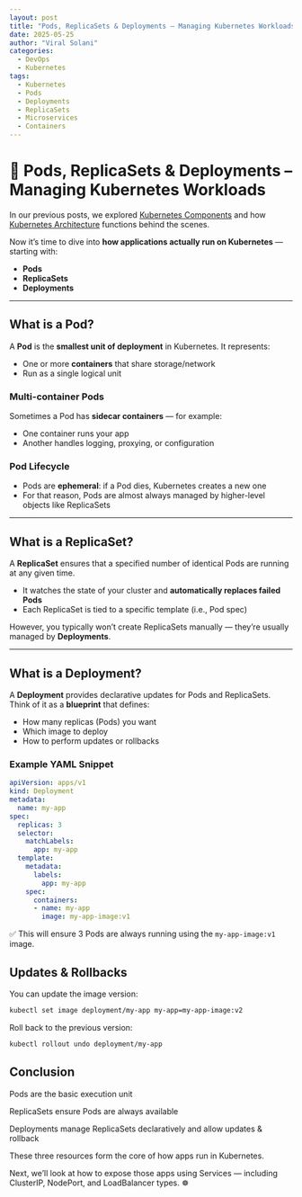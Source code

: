 ```yaml
---
layout: post
title: "Pods, ReplicaSets & Deployments – Managing Kubernetes Workloads"
date: 2025-05-25
author: "Viral Solani"
categories:
  - DevOps
  - Kubernetes
tags:
  - Kubernetes
  - Pods
  - Deployments
  - ReplicaSets
  - Microservices
  - Containers
---
```


# 🧱 Pods, ReplicaSets & Deployments – Managing Kubernetes Workloads

In our previous posts, we explored [Kubernetes Components](https://viralsolani.github.io/devops/kubernetes/2025/04/27/what-is-kubernetes-and-components-overview.html) and how [Kubernetes Architecture](https://viralsolani.github.io/devops/kubernetes/2025/05/04/how-kubernetes-works-the-architecture-behind-the-scenes.html) functions behind the scenes.

Now it’s time to dive into **how applications actually run on Kubernetes** — starting with:
- **Pods**
- **ReplicaSets**
- **Deployments**

---

## What is a Pod?

A **Pod** is the **smallest unit of deployment** in Kubernetes.
It represents:
- One or more **containers** that share storage/network
- Run as a single logical unit

### Multi-container Pods
Sometimes a Pod has **sidecar containers** — for example:
- One container runs your app
- Another handles logging, proxying, or configuration

### Pod Lifecycle
- Pods are **ephemeral**: if a Pod dies, Kubernetes creates a new one
- For that reason, Pods are almost always managed by higher-level objects like ReplicaSets

---

## What is a ReplicaSet?

A **ReplicaSet** ensures that a specified number of identical Pods are running at any given time.

- It watches the state of your cluster and **automatically replaces failed Pods**
- Each ReplicaSet is tied to a specific template (i.e., Pod spec)

However, you typically won’t create ReplicaSets manually — they’re usually managed by **Deployments**.

---

## What is a Deployment?

A **Deployment** provides declarative updates for Pods and ReplicaSets.  
Think of it as a **blueprint** that defines:
- How many replicas (Pods) you want
- Which image to deploy
- How to perform updates or rollbacks

### Example YAML Snippet
```yaml
apiVersion: apps/v1
kind: Deployment
metadata:
  name: my-app
spec:
  replicas: 3
  selector:
    matchLabels:
      app: my-app
  template:
    metadata:
      labels:
        app: my-app
    spec:
      containers:
      - name: my-app
        image: my-app-image:v1
```

✅ This will ensure 3 Pods are always running using the `my-app-image:v1` image.

## Updates & Rollbacks
You can update the image version:

```bash
kubectl set image deployment/my-app my-app=my-app-image:v2
```
Roll back to the previous version:

```bash
kubectl rollout undo deployment/my-app
```

## Conclusion

Pods are the basic execution unit

ReplicaSets ensure Pods are always available

Deployments manage ReplicaSets declaratively and allow updates & rollback

These three resources form the core of how apps run in Kubernetes.

Next, we’ll look at how to expose those apps using Services — including ClusterIP, NodePort, and LoadBalancer types. ☸️
